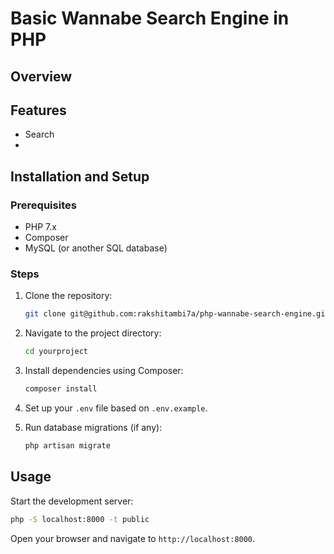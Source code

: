 # Basic Wannabe Search Engine in PHP

## Overview

## Features
- Search
- 

## Installation and Setup
### Prerequisites
- PHP 7.x
- Composer
- MySQL (or another SQL database)

### Steps
1. Clone the repository:
    ```sh
    git clone git@github.com:rakshitambi7a/php-wannabe-search-engine.git
    ```

2. Navigate to the project directory:
    ```sh
    cd yourproject
    ```

3. Install dependencies using Composer:
    ```sh
    composer install
    ```

4. Set up your `.env` file based on `.env.example`.

5. Run database migrations (if any):
    ```sh
    php artisan migrate
    ```

## Usage
Start the development server:
```sh
php -S localhost:8000 -t public
```
Open your browser and navigate to `http://localhost:8000`.

